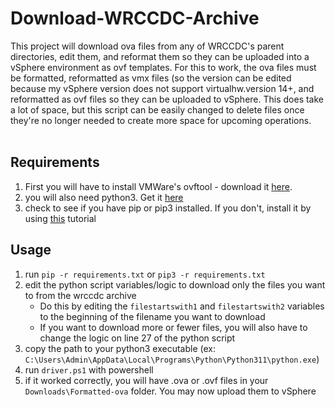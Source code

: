 # Download-WRCCDC-Archive
This project will download ova files from any of WRCCDC's parent directories, edit them, and reformat them so they can be uploaded into a vSphere environment as ovf templates. For this to work, the ova files must be formatted, reformatted as vmx files (so the version can be edited because my vSphere version does not support virtualhw.version 14+, and reformatted as ovf files so they can be uploaded to vSphere. This does take a lot of space, but this script can be easily changed to delete files once they're no longer needed to create more space for upcoming operations. </br> </br>
## Requirements
1. First you will have to install VMWare's ovftool - download it [here](https://developer.vmware.com/web/dp/artifact-detail?p_auth=YzrdpKHK&p_p_id=artifactdetail_WAR_dpportlet&p_p_lifecycle=1&p_p_state=maximized&p_p_mode=view&p_p_col_id=column-1&p_p_col_count=1&_artifactdetail_WAR_dpportlet_download=14676&_artifactdetail_WAR_dpportlet_javax.portlet.action=displayEulaAction&_artifactdetail_WAR_dpportlet_id=11693&_artifactdetail_WAR_dpportlet_previousUrl=/web/tool/4.4.0/ovf).
2. you will also need python3. Get it [here](https://www.python.org/downloads/)
3. check to see if you have pip or pip3 installed. If you don't, install it by using [this](https://www.activestate.com/resources/quick-reads/how-to-install-and-use-pip3/) tutorial


## Usage
1. run `pip -r requirements.txt` or `pip3 -r requirements.txt`
2. edit the python script variables/logic to download only the files you want to from the wrccdc archive
    - Do this by editing the `filestartswith1` and `filestartswith2` variables to the beginning of the filename you want to download
    - If you want to download more or fewer files, you will also have to change the logic on line 27 of the python script
3. copy the path to your python3 executable (ex: `C:\Users\Admin\AppData\Local\Programs\Python\Python311\python.exe`)
4. run `driver.ps1` with powershell 
5. if it worked correctly, you will have .ova or .ovf files in your `Downloads\Formatted-ova` folder. You may now upload them to vSphere
